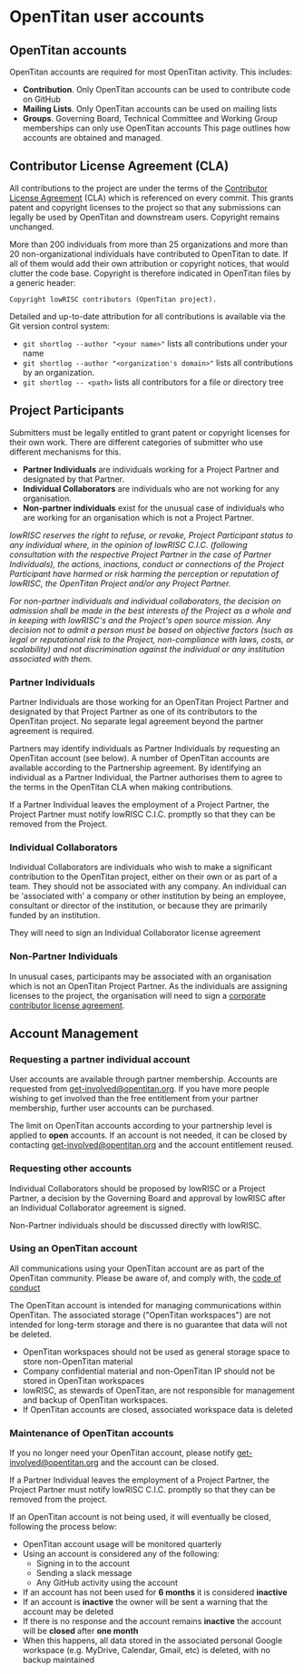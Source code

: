 # OpenTitan user accounts

## OpenTitan accounts
OpenTitan accounts are required for most OpenTitan activity.
This includes:
- **Contribution**.  Only OpenTitan accounts can be used to contribute code on GitHub
- **Mailing Lists**.  Only OpenTitan accounts can be used on mailing lists
- **Groups**.  Governing Board, Technical Committee and Working Group memberships can only use OpenTitan accounts
This page outlines how accounts are obtained and managed.

## Contributor License Agreement (CLA)

All contributions to the project are under the terms of the [Contributor License Agreement](https://github.com/lowRISC/opentitan/blob/master/CLA) (CLA) which is referenced on every commit.
This grants patent and copyright licenses to the project so that any submissions can legally be used by OpenTitan and downstream users.
Copyright remains unchanged.

More than 200 individuals from more than 25 organizations and more than 20 non-organizational individuals have contributed to OpenTitan to date.
If all of them would add their own attribution or copyright notices, that would clutter the code base.
Copyright is therefore indicated in OpenTitan files by a generic header:

`Copyright lowRISC contributors (OpenTitan project).`

Detailed and up-to-date attribution for all contributions is available via the Git version control system:
- `git shortlog --author "<your name>"` lists all contributions under your name
- `git shortlog --author "<organization's domain>"` lists all contributions by an organization.
- `git shortlog -- <path>` lists all contributors for a file or directory tree

## Project Participants

Submitters must be legally entitled to grant patent or copyright licenses for their own work.
There are different categories of submitter who use different mechanisms for this.

- **Partner Individuals** are individuals working for a Project Partner and designated by that Partner.
- **Individual Collaborators** are individuals who are not working for any organisation.
- **Non-partner individuals** exist for the unusual case of individuals who are working for an organisation which is not a Project Partner.

*lowRISC reserves the right to refuse, or revoke, Project Participant status to any individual where, in the opinion of lowRISC C.I.C. (following consultation with the respective Project Partner in the case of Partner Individuals),*
*the actions, inactions, conduct or connections of the Project Participant have harmed or risk harming the perception or reputation of lowRISC, the OpenTitan Project and/or any Project Partner.*

*For non-partner individuals and individual collaborators, the decision on admission shall be made in the best interests of the Project as a whole and in keeping with lowRISC's and the Project's open source mission.*
*Any decision not to admit a person must be based on objective factors (such as legal or reputational risk to the Project, non-compliance with laws, costs, or scalability)*
*and not discrimination against the individual or any institution associated with them.*

### Partner Individuals

Partner Individuals are those working for an OpenTitan Project Partner and designated by that Project Partner as one of its contributors to the OpenTitan project.
No separate legal agreement beyond the partner agreement is required.

Partners may identify individuals as Partner Individuals by requesting an OpenTitan account (see below).
A number of OpenTitan accounts are available according to the Partnership agreement.
By identifying an individual as a Partner Individual, the Partner authorises them to agree to the terms in the OpenTitan CLA when making contributions.

If a Partner Individual leaves the employment of a Project Partner, the Project Partner must notify lowRISC C.I.C. promptly so that they can be removed from the Project.

### Individual Collaborators

Individual Collaborators are individuals who wish to make a significant contribution to the OpenTitan project, either on their own or as part of a team.
They should not be associated with any company.
An individual can be 'associated with' a company or other institution by being an employee, consultant or director of the institution, or because they are primarily funded by an institution.

They will need to sign an Individual Collaborator license agreement

### Non-Partner Individuals

In unusual cases, participants may be associated with an organisation which is not an OpenTitan Project Partner.
As the individuals are assigning licenses to the project, the organisation will need to sign a [corporate contributor license agreement](./corporate_cla.txt).

## Account Management

### Requesting a partner individual account
User accounts are available through partner membership.
Accounts are requested from get-involved@opentitan.org.
If you have more people wishing to get involved than the free entitlement from your partner membership, further user accounts can be purchased.

The limit on OpenTitan accounts according to your partnership level is applied to **open** accounts.
If an account is not needed, it can be closed by contacting get-involved@opentitan.org and the account entitlement reused.

### Requesting other accounts
Individual Collaborators should be proposed by lowRISC or a Project Partner, a decision by the Governing Board and approval by lowRISC after an Individual Collaborator agreement is signed.

Non-Partner individuals should be discussed directly with lowRISC.

### Using an OpenTitan account
All communications using your OpenTitan account are as part of the OpenTitan community.
Please be aware of, and comply with, the [code of conduct](./code_of_conduct.md)

The OpenTitan account is intended for managing communications within OpenTitan.
The associated storage ("OpenTitan workspaces") are not intended for long-term storage and there is no guarantee that data will not be deleted.
- OpenTitan workspaces should not be used as general storage space to store non-OpenTitan material
- Company confidential material and non-OpenTitan IP should not be stored in OpenTitan workspaces
- lowRISC, as stewards of OpenTitan, are not responsible for management and backup of OpenTitan workspaces.
- If OpenTitan accounts are closed, associated workspace data is deleted

### Maintenance of OpenTitan accounts
If you no longer need your OpenTitan account, please notify get-involved@opentitan.org and the account can be closed.

If a Partner Individual leaves the employment of a Project Partner, the Project Partner must notify lowRISC C.I.C. promptly so that they can be removed from the project.

If an OpenTitan account is not being used, it will eventually be closed, following the process below:
- OpenTitan account usage will be monitored quarterly
- Using an account is considered any of the following:
  - Signing in to the account
  - Sending a slack message
  - Any GitHub activity using the account
- If an account has not been used for **6 months** it is considered **inactive**
- If an account is **inactive** the owner will be sent a warning that the account may be deleted
- If there is no response and the account remains **inactive** the account will be **closed** after **one month**
- When this happens, all data stored in the associated personal Google workspace (e.g. MyDrive, Calendar, Gmail, etc) is deleted, with no backup maintained
